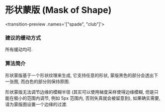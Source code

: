 # 形状蒙版 (Mask of Shape)

<transition-preview .names='["spade", "club"]'></transition-preview>


### 建议的缓动方式

所有缓动均可.



### 算法简介

形状蒙版基于一个形状纹理来生成, 它支持任意的形状, 蒙版黑色的部分会透出下一张图, 而白色的部分则保持原图.

形状蒙版无法调节边缘的模糊半径 (其实可以使用梯度采样使得边缘模糊, 但是只能在极小的范围内调节, 例如 5px 范围内, 否则失真就会被留意到), 如果确实需要, 请为蒙版图设置一个边缘的过渡.

